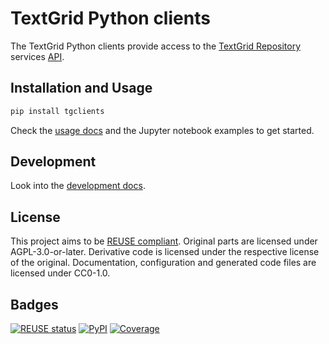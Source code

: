 <!--
SPDX-FileCopyrightText: 2022 Georg-August-Universität Göttingen

SPDX-License-Identifier: CC0-1.0
-->

# TextGrid Python clients

The TextGrid Python clients provide access to the [TextGrid Repository](https://textgridrep.org/)
services [API](http://textgridlab.org/doc/services/index.html).


## Installation and Usage

```sh
pip install tgclients
```

Check the [usage docs](https://dariah-de.pages.gwdg.de/textgridrep/textgrid-python-clients/docs/getting-started.html) and the
Jupyter notebook examples to get started.

## Development

Look into the [development docs](https://dariah-de.pages.gwdg.de/textgridrep/textgrid-python-clients/docs/development.html).

## License

This project aims to be [REUSE compliant](https://api.reuse.software/info/gitlab.gwdg.de/dariah-de/textgridrep/textgrid-python-clients).
Original parts are licensed under AGPL-3.0-or-later.
Derivative code is licensed under the respective license of the original.
Documentation, configuration and generated code files are licensed under CC0-1.0.

## Badges

[![REUSE status](https://api.reuse.software/badge/gitlab.gwdg.de/dariah-de/textgridrep/textgrid-python-clients)](https://api.reuse.software/info/gitlab.gwdg.de/dariah-de/textgridrep/textgrid-python-clients)
[![PyPI](https://img.shields.io/pypi/v/tgclients)](https://pypi.org/project/tgclients/)
[![Coverage](https://gitlab.gwdg.de/dariah-de/textgridrep/textgrid-python-clients/badges/main/coverage.svg)](https://dariah-de.pages.gwdg.de/textgridrep/textgrid-python-clients/htmlcov/index.html)
